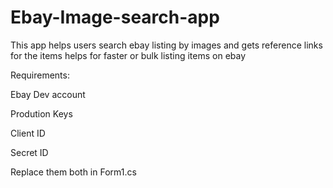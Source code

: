 # Ebay-Image-search-app
This app helps users search ebay listing by images and gets reference links for the items helps for faster or bulk listing items on ebay 

Requirements:

Ebay Dev account

Prodution Keys

Client ID

Secret ID

Replace them both in Form1.cs
